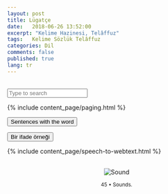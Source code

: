 ```yaml
---
layout: post
title: Lügatçe
date:   2018-06-26 13:52:00
excerpt: "Kelime Hazinesi, Telâffuz"
tags:   Kelime Sözlük Telâffuz
categories: Dil
comments: false
published: true
lang: tr
---
```


<br>
<input type="text" id="search" placeholder="Type to search">

<script src="//cdnjs.cloudflare.com/ajax/libs/jquery/1.8.3/jquery.min.js"></script>

{% include content_page/paging.html %}

<div class="teaser clearfix"></div>

<script>
function myFunction2() {
    if (document.getElementById('id02').style.display === 'none') {
        document.getElementById('id02').style.display='block';
    } else {
        document.getElementById('id02').style.display='none';
    }
}
</script>

<button  onclick="myFunction2()">Sentences with the word</button> 

<div id="id02" style="display:none">

 {% highlight text  linenos=table %}
An expression could invoke recursive functions or entire subprograms, for example.
{% endhighlight %}
</div>


<div class="teaser clearfix"></div>

<button  onclick="myFunction2()">Bir ifade örneği</button> 

<div id="id02" style="display:none">

 {% highlight text  linenos=table %}
Bir ifade, örneğin özyinelemeli işlevleri veya tüm alt programlarını çağırabilir.
{% endhighlight %}
</div>


<div class="teaser clearfix"></div>


{% include content_page/speech-to-webtext.html %}

<script charset="utf-8">var $rows = $('#tg-nBN6M tr');
$('#search').keyup(function() {
    var val = $.trim($(this).val()).replace(/ +/g, ' ').toLowerCase();
    
    $rows.show().filter(function() {
        var text = $(this).text().replace(/\s+/g, ' ').toLowerCase();
        return !~text.indexOf(val);
    }).hide();
});</script>

<br>
<div class="resize" style="margin: 0; text-align: center;">
  <img src="{{ site.baseurl }}/images/45-sounds.png" alt="Sound" class="resize"  />
  <p><small>45 &bull; Sounds.</small></p>
</div>

<style>
img.resize {
  max-width:90%;
  max-height:90%;
}
</style>


